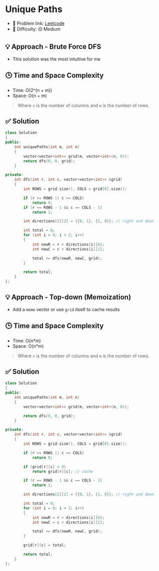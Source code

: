 # Unique Paths

- 🧩 Problem link: [Leetcode](https://leetcode.com/problems/unique-paths)
- 🚦 Difficulty: 🟡 Medium

## 💡 Approach - Brute Force DFS

- This solution was the most intuitive for me

## 🕒 Time and Space Complexity

- Time: O(2^(n + m))
- Space: O(n + m)

> Where `n` is the number of columns and `m` is the number of rows.

## ✅ Solution

```cpp
class Solution
{
public:
    int uniquePaths(int m, int n)
    {
        vector<vector<int>> grid(m, vector<int>(n, 0));
        return dfs(0, 0, grid);
    }

private:
    int dfs(int r, int c, vector<vector<int>> &grid)
    {
        int ROWS = grid.size(), COLS = grid[0].size();

        if (r >= ROWS || c >= COLS)
            return 0;
        if (r == ROWS - 1 && c == COLS - 1)
            return 1;

        int directions[2][2] = {{0, 1}, {1, 0}}; // right and down

        int total = 0;
        for (int i = 0; i < 2; i++)
        {
            int newR = r + directions[i][0];
            int newC = c + directions[i][1];

            total += dfs(newR, newC, grid);
        }

        return total;
    }
};
```

## 💡 Approach - Top-down (Memoization)

- Add a `memo` vector or use `grid` itself to cache results

## 🕒 Time and Space Complexity

- Time: O(n\*m)
- Space: O(n\*m)

> Where `n` is the number of columns and `m` is the number of rows.

## ✅ Solution

```cpp
class Solution
{
public:
    int uniquePaths(int m, int n)
    {
        vector<vector<int>> grid(m, vector<int>(n, 0));

        return dfs(0, 0, grid);
    }

private:
    int dfs(int r, int c, vector<vector<int>> &grid)
    {
        int ROWS = grid.size(), COLS = grid[0].size();

        if (r >= ROWS || c >= COLS)
            return 0;

        if (grid[r][c] > 0)
            return grid[r][c]; // cache

        if (r == ROWS - 1 && c == COLS - 1)
            return 1;

        int directions[2][2] = {{0, 1}, {1, 0}}; // right and down

        int total = 0;
        for (int i = 0; i < 2; i++)
        {
            int newR = r + directions[i][0];
            int newC = c + directions[i][1];

            total += dfs(newR, newC, grid);
        }

        grid[r][c] = total;

        return total;
    }
};
```
